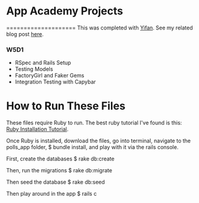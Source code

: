 # App Academy Projects
====================
This was completed with [Yifan](https://github.com/jiang-yifan). See my related blog post [here](http://blog.cssherry.com/post/107972737419/w5d1-rails-integrative-testing).

### W5D1
* RSpec and Rails Setup
* Testing Models
* FactoryGirl and Faker Gems
* Integration Testing with Capybar

# How to Run These Files
These files require Ruby to run. The best ruby tutorial I've found is this: [Ruby Installation Tutorial](http://installrails.com/steps).

Once Ruby is installed, download the files, go into terminal, navigate to the polls_app folder, $ bundle install, and play with it via the rails console.

First, create the databases
$ rake db:create

Then, run the migrations
$ rake db:migrate

Then seed the database
$ rake db:seed

Then play around in the app
$ rails c
